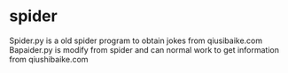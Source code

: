 # spider
Spider.py is a old spider program to obtain jokes from qiusibaike.com
Bapaider.py is modify from spider and can normal work to get information from qiushibaike.com 
